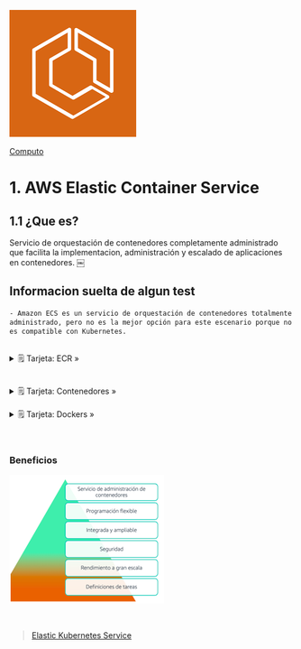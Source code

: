 ![Amazon Elastic Container Service](../../00_assets/Computo/ecs-logo.png)

[Computo](../../Computo/)

# 1. AWS Elastic Container Service

## 1.1 ¿Que es?

Servicio de orquestación de contenedores completamente administrado que facilita la implementacion, administración y escalado de aplicaciones en contenedores.
￼
## Informacion suelta de algun test

    - Amazon ECS es un servicio de orquestación de contenedores totalmente administrado, pero no es la mejor opción para este escenario porque no es compatible con Kubernetes.

<br>
<details>
    <summary>🗒 Tarjeta: ECR »</summary>

    | Info clave  |
    | ---- |
    | Despliegue de contenedores |

</details>
<br/>

<br>
<details>
    <summary>🗒 Tarjeta: Contenedores »</summary>

    | Definicion  |
    | ---- |
    | Un método de virtualización del SO - Una aplicación y sus dependencias, que se pueden ejecutar en procesos aislados de recursos. |
 </details>

<br>
    <details>
    <summary>🗒 Tarjeta: Dockers »</summary>

    | Definicion  |
    | ---- |
    | Es una plataforma de aplicaciones(SW) que se utiliza para crear, administrar y ejecutar contenedores (básicamente lo empaqueta - Docker permite a los desarrolladores e ingenieros crear, probar, implementar y ejecutar contenedores |
</details>
<br/>

<br/>

### Beneficios

![Beneficios ECS](../../00_assets/Computo/Beneficios-ecs.png)

<br/>

> [Elastic Kubernetes Service](./EKS.md)

<br/>